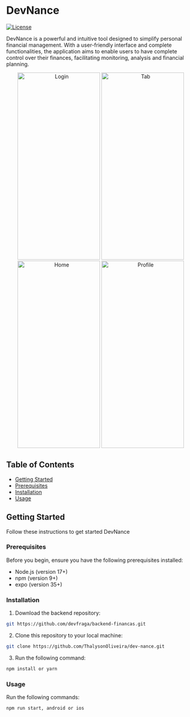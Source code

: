 # DevNance

[![License](https://img.shields.io/badge/license-MIT-blue.svg)](https://opensource.org/licenses/MIT)

DevNance is a powerful and intuitive tool designed to simplify personal financial management. With a user-friendly interface and complete functionalities, the application aims to enable users to have complete control over their finances, facilitating monitoring, analysis and financial planning.

<p align="center">
  <img alt="Login" src="https://i.imgur.com/RQHYwuW.png" width="220px" height=500px>
  <img alt="Tab" src="https://i.imgur.com/QWoVu7x.png" width="220px" height=500px>
  <img alt="Home" src="https://i.imgur.com/29juMNd.png" width="220px" height=500px>
  <img alt="Profile" src="https://i.imgur.com/yk5em4N.png" width="220px" height=500px>
</p>

## Table of Contents

- [Getting Started](#getting-started)
- [Prerequisites](#prerequisites)
- [Installation](#installation)
- [Usage](#usage)

## Getting Started

Follow these instructions to get started DevNance

### Prerequisites

Before you begin, ensure you have the following prerequisites installed:

- Node.js (version 17+)
- npm (version 9+)
- expo (version 35+)

### Installation

1. Download the backend repository:

```bash
git https://github.com/devfraga/backend-financas.git
```

2. Clone this repository to your local machine:

```bash
git clone https://github.com/ThalysonOliveira/dev-nance.git
```

3. Run the following command:

```bash
npm install or yarn
```

### Usage

Run the following commands:

```bash
npm run start, android or ios
```
